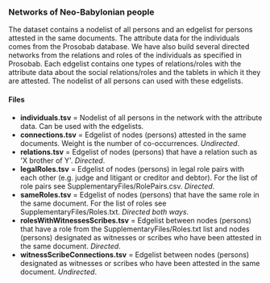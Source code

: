 ### Networks of Neo-Babylonian people

The dataset contains a nodelist of all persons and an edgelist for persons attested in the same documents. The attribute data for the individuals comes from the Prosobab database. We have also build several directed networks from the relations and roles of the individuals as specified in Prosobab. Each edgelist contains one types of relations/roles with the attribute data about the social relations/roles and the tablets in which it they are attested. The nodelist of all persons can used with these edgelists.

#### Files
- **individuals.tsv** = Nodelist of all persons in the network with the attribute data. Can be used with the edgelists.
- **connections.tsv** = Edgelist of nodes (persons) attested in the same documents. Weight is the number of co-occurrences. _Undirected_.
- **relations.tsv** = Edgelist of nodes (persons) that have a relation such as 'X brother of Y'. _Directed_.
- **legalRoles.tsv** = Edgelist of nodes (persons) in legal role pairs with each other (e.g. judge and litigant or creditor and debtor). For the list of role pairs see SupplementaryFiles/RolePairs.csv. _Directed_.
- **sameRoles.tsv** = Edgelist of nodes (persons) that have the same role in the same document. For the list of roles see SupplementaryFiles/Roles.txt. _Directed both ways_.
- **rolesWithWitnessesScribes.tsv** = Edgelist between nodes (persons) that have a role from the SupplementaryFiles/Roles.txt list and nodes (persons) designated as witnesses or scribes who have been attested in the same document. _Directed_.
- **witnessScribeConnections.tsv** = Edgelist between nodes (persons) designated as witnesses or scribes who have been attested in the same document. _Undirected_.

